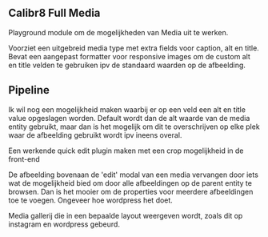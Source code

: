 Calibr8 Full Media
----------
Playground module om de mogelijkheden van Media uit te werken.

Voorziet een uitgebreid media type met extra fields voor caption, alt en title.
Bevat een aangepast formatter voor responsive images om de custom alt en title velden te gebruiken ipv de standaard waarden op de afbeelding.

Pipeline
------------------------

Ik wil nog een mogelijkheid maken waarbij er op een veld een alt en title value opgeslagen worden.
Default wordt dan de alt waarde van de media entity gebruikt, maar dan is het mogelijk om dit te overschrijven op elke plek waar de afbeelding gebruikt wordt ipv ineens overal.

Een werkende quick edit plugin maken met een crop mogelijkheid in de front-end

De afbeelding bovenaan de 'edit' modal van een media vervangen door iets wat de mogelijkheid bied om door alle afbeeldingen op de parent entity te browsen.
Dan is het mooier om de properties voor meerdere afbeeldingen toe te voegen.
Ongeveer hoe wordpress het doet.

Media gallerij die in een bepaalde layout weergeven wordt, zoals dit op instagram en wordpress gebeurd.